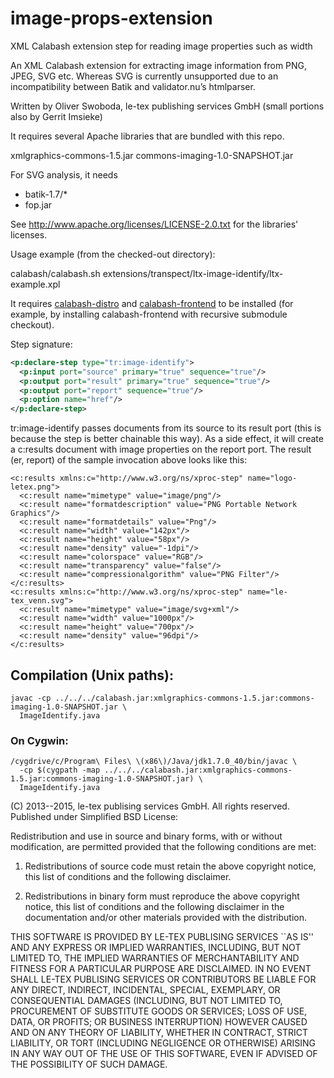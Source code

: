 # image-props-extension
XML Calabash extension step for reading image properties such as width

An XML Calabash extension for extracting image information
from PNG, JPEG, SVG etc. Whereas SVG is currently unsupported
due to an incompatibility between Batik and validator.nu’s
htmlparser.

Written by Oliver Swoboda, le-tex publishing services GmbH
(small portions also by Gerrit Imsieke)

It requires several Apache libraries that are bundled with this repo.

xmlgraphics-commons-1.5.jar
commons-imaging-1.0-SNAPSHOT.jar

For SVG analysis, it needs 

 * batik-1.7/*
 * fop.jar

See http://www.apache.org/licenses/LICENSE-2.0.txt for the libraries'
licenses.

Usage example (from the checked-out directory):

calabash/calabash.sh extensions/transpect/ltx-image-identify/ltx-example.xpl

It requires
[calabash-distro](https://github.com/transpect/calabash-distro) and
[calabash-frontend](https://github.com/transpect/calabash-frontend) to
be installed (for example, by installing calabash-frontend with
recursive submodule checkout).

Step signature:

```xml
<p:declare-step type="tr:image-identify">
  <p:input port="source" primary="true" sequence="true"/>
  <p:output port="result" primary="true" sequence="true"/>
  <p:output port="report" sequence="true"/>
  <p:option name="href"/>
</p:declare-step>
```

tr:image-identify passes documents from its source to its result
port (this is because the step is better chainable this way). As a
side effect, it will create a c:results document with image properties
on the report port. The result (er, report) of the sample invocation
above looks like this:

```
<c:results xmlns:c="http://www.w3.org/ns/xproc-step" name="logo-letex.png">
  <c:result name="mimetype" value="image/png"/>
  <c:result name="formatdescription" value="PNG Portable Network Graphics"/>
  <c:result name="formatdetails" value="Png"/>
  <c:result name="width" value="142px"/>
  <c:result name="height" value="58px"/>
  <c:result name="density" value="-1dpi"/>
  <c:result name="colorspace" value="RGB"/>
  <c:result name="transparency" value="false"/>
  <c:result name="compressionalgorithm" value="PNG Filter"/>
</c:results>
<c:results xmlns:c="http://www.w3.org/ns/xproc-step" name="le-tex_venn.svg">
  <c:result name="mimetype" value="image/svg+xml"/>
  <c:result name="width" value="1000px"/>
  <c:result name="height" value="700px"/>
  <c:result name="density" value="96dpi"/>
</c:results>
```

## Compilation (Unix paths):

```
javac -cp ../../../calabash.jar:xmlgraphics-commons-1.5.jar:commons-imaging-1.0-SNAPSHOT.jar \
  ImageIdentify.java
```
   
### On Cygwin:

```
/cygdrive/c/Program\ Files\ \(x86\)/Java/jdk1.7.0_40/bin/javac \
  -cp $(cygpath -map ../../../calabash.jar:xmlgraphics-commons-1.5.jar:commons-imaging-1.0-SNAPSHOT.jar) \
  ImageIdentify.java
```

(C) 2013--2015, le-tex publising services GmbH.  All rights reserved.
Published under Simplified BSD License:

Redistribution and use in source and binary forms, with or without
modification, are permitted provided that the following conditions are
met:

   1. Redistributions of source code must retain the above copyright 
      notice, this list of conditions and the following disclaimer.

   2. Redistributions in binary form must reproduce the above copyright 
      notice, this list of conditions and the following disclaimer in the
      documentation and/or other materials provided with the distribution.

THIS SOFTWARE IS PROVIDED BY LE-TEX PUBLISING SERVICES ``AS IS'' AND ANY
EXPRESS OR IMPLIED WARRANTIES, INCLUDING, BUT NOT LIMITED TO, THE IMPLIED
WARRANTIES OF MERCHANTABILITY AND FITNESS FOR A PARTICULAR PURPOSE ARE
DISCLAIMED. IN NO EVENT SHALL LE-TEX PUBLISING SERVICES OR CONTRIBUTORS 
BE LIABLE FOR ANY DIRECT, INDIRECT, INCIDENTAL, SPECIAL, EXEMPLARY, OR
CONSEQUENTIAL DAMAGES (INCLUDING, BUT NOT LIMITED TO, PROCUREMENT OF
SUBSTITUTE GOODS OR SERVICES; LOSS OF USE, DATA, OR PROFITS; OR
BUSINESS INTERRUPTION) HOWEVER CAUSED AND ON ANY THEORY OF LIABILITY,
WHETHER IN CONTRACT, STRICT LIABILITY, OR TORT (INCLUDING NEGLIGENCE
OR OTHERWISE) ARISING IN ANY WAY OUT OF THE USE OF THIS SOFTWARE, EVEN
IF ADVISED OF THE POSSIBILITY OF SUCH DAMAGE.
